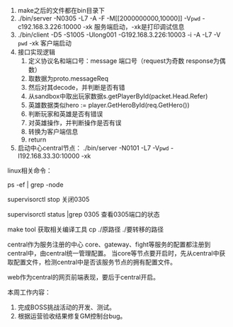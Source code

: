 
1. make之后的文件都在bin目录下
2. ./bin/server -N0305 -L7 -A -F -M[[2000000000,10000]] -V`pwd` -c192.168.3.226:10000 -xk
   服务端启动，-xk是打印调试信息
3. ./bin/client -D5 -S1005 -Ulong001 -G192.168.3.226:10003  -i -A -L7 -V `pwd` -xk
    客户端启动
4. 接口实现逻辑
   1. 定义协议名和端口号：message 端口号（request为奇数 response为偶数）
   2. 取数据为proto.messageReq
   3. 然后对其decode，并判断是否有错
   4. 从sandbox中取出玩家数据s.getPlayerById(packet.Head.Refer)
   5. 英雄数据类似hero := player.GetHeroById(req.GetHero())
   6. 判断玩家和英雄是否有错误
   7. 对英雄操作，并判断操作是否有误
   8. 转换为客户端信息
   9. return
5. 启动中心central节点：
./bin/server -N0101 -L7  -V`pwd` -I192.168.33.30:10000 -xk


linux相关命令：

ps -ef | grep -node

supervisorctl stop 关闭0305

supervisorctl status |grep 0305 查看0305端口的状态


make tool 获取相关编译工具
cp ./原路径 ./要转移的路径


central作为服务注册的中心
core、gateway、fight等服务的配置都注册到central中，由central统一管理配置。
当core等节点要开启时，先从central中获取配置文件，检测central中是否该服务节点的拥有配置文件。

web作为central的网页前端表现，要后于central开启。


本周工作内容：
1. 完成BOSS挑战活动的开发、测试。
2. 根据运营验收结果修复GM控制台bug。

